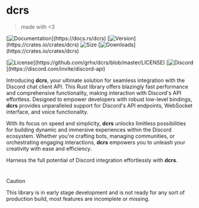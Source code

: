 # dcrs

> made with <3

[![Documentation](https://img.shields.io/badge/Docs.rs-gray?logo="docs.rs"&logoColor="yellow")](https://docs.rs/dcrs)
[![Version](https://img.shields.io/crates/v/dcrs?label="Crates.io"&color="orange"&logo="rust"&logoColor="orange")](https://crates.io/crates/dcrs)
![Size](https://img.shields.io/github/languages/code-size/grhx/dcrs?label="Size"&color="green")
[![Downloads](https://img.shields.io/crates/d/dcrs?label="Downloads"&color="blue")](https://crates.io/crates/dcrs)

[![License](https://img.shields.io/github/license/grhx/dcrs?label="License"&color="AA55AA")](https://github.com/grhx/dcrs/blob/master/LICENSE)
[![Discord](https://img.shields.io/discord/81384788765712384?label="Discord%20API"&logo="discord"&logoColor="7289da"&color="7289da")](https://discord.com/invite/discord-api)

[comment]:<img align="right" src="https://i.imgur.com/QizpY58.png" width="300" />

Introducing **dcrs**, your ultimate solution for seamless integration with the Discord chat client API. This Rust library offers blazingly fast performance and comprehensive functionality, making interaction with Discord's API effortless. Designed to empower developers with robust low-level bindings, **dcrs** provides unparalleled support for Discord's API endpoints, WebSocket interface, and voice functionality.

With its focus on speed and simplicity, **dcrs** unlocks limitless possibilities for building dynamic and immersive experiences within the Discord ecosystem. Whether you're crafting bots, managing communities, or orchestrating engaging interactions, **dcrs** empowers you to unleash your creativity with ease and efficiency.

Harness the full potential of Discord integration effortlessly with **dcrs**.

#

> [!CAUTION]
>
> This library is in early stage development and is not ready for any sort of production build, most features are incomplete or missing.
